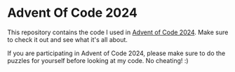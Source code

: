 # Advent Of Code 2024

This repository contains the code I used in [Advent of Code 2024](https://adventofcode.com). Make sure to check it out and see what it's all about.

If you are participating in Advent of Code 2024, please make sure to do the puzzles for yourself before looking at my code. No cheating! :)
